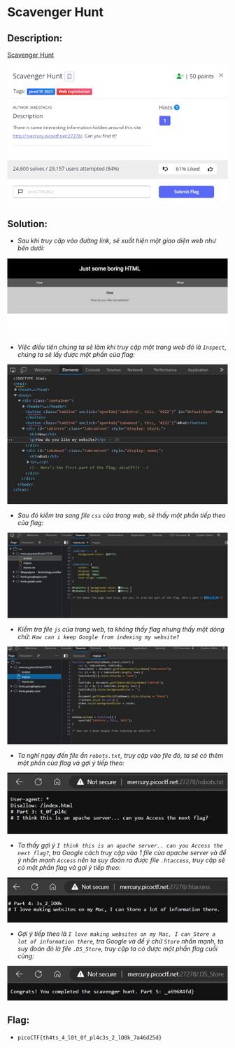 # Scavenger Hunt

## Description:

[Scavenger Hunt](http://mercury.picoctf.net:27278/)

![DES](../Scavenger-Hunt/images/des.jpg)

## Solution:

* *Sau khi truy cập vào đường link, sẽ xuất hiện một giao diện web như bên dưới:*

![1](../Scavenger-Hunt/images/image1.jpg)

* *Việc điều tiên chúng ta sẽ làm khi truy cập một trang web đó là `Inspect`, chúng ta sẽ lấy được một phần của flag:*

![2](../Scavenger-Hunt/images/image2.jpg)

* *Sau đó kiểm tra sang file `css` của trang web, sẽ thấy một phần tiếp theo của flag:*

![4](../Scavenger-Hunt/images/image4.jpg)

* *Kiểm tra file `js` của trang web, ta không thấy flag nhưng thấy một dòng chữ: `How can i keep Google from indexing my website?`*

![5](../Scavenger-Hunt/images/image5.jpg)

* *Ta nghĩ ngay đến file ẩn `robots.txt`, truy cập vào file đó, ta sẽ có thêm một phần của flag và gợi ý tiếp theo:*

![3](../Scavenger-Hunt/images/image3.jpg)

* *Ta thấy gợi ý `I think this is an apache server.. can you Access the next flag?`, tra Google cách truy cập vào 1 file của apache server và để ý nhấn mạnh `Access` nên ta suy đoán ra được file `.htaccess`, truy cập sẽ có một phần flag và gợi ý tiếp theo:*

![6](../Scavenger-Hunt/images/image6.jpg)

* *Gợi ý tiếp theo là `I love making websites on my Mac, I can Store a lot of information there`, tra Google và để ý chữ `Store` nhấn mạnh, ta suy đoán đó là file `.DS_Store`, truy cập ta có được một phần flag cuối cùng:*

![7](../Scavenger-Hunt/images/image7.jpg)

## Flag:

* `picoCTF{th4ts_4_l0t_0f_pl4c3s_2_lO0k_7a46d25d}`
